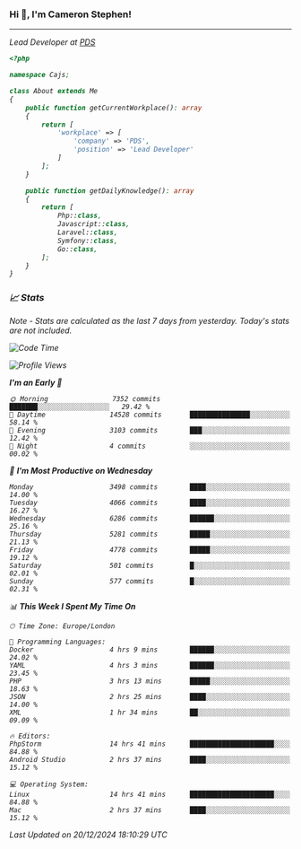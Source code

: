 ### Hi 👋, I'm Cameron Stephen!
<hr>
<p><em>Lead Developer at <a href="https://prindatasolutions.co.uk">PDS</a></p>


```php
<?php

namespace Cajs;

class About extends Me
{
    public function getCurrentWorkplace(): array
    {
        return [
            'workplace' => [
                'company' => 'PDS',
                'position' => 'Lead Developer'
            ]
        ];
    }

    public function getDailyKnowledge(): array
    {
        return [
            Php::class,
            Javascript::class,
            Laravel::class,
            Symfony::class,
            Go::class,
        ];
    }
}
```

### 📈 Stats
<p><em>Note - Stats are calculated as the last 7 days from yesterday. Today's stats are not included.</em></p>


<!--START_SECTION:waka-->
![Code Time](http://img.shields.io/badge/Code%20Time-4%2C151%20hrs%2038%20mins-blue)

![Profile Views](http://img.shields.io/badge/Profile%20Views-0-blue)

**I'm an Early 🐤** 

```text
🌞 Morning                7352 commits        ███████░░░░░░░░░░░░░░░░░░   29.42 % 
🌆 Daytime                14528 commits       ███████████████░░░░░░░░░░   58.14 % 
🌃 Evening                3103 commits        ███░░░░░░░░░░░░░░░░░░░░░░   12.42 % 
🌙 Night                  4 commits           ░░░░░░░░░░░░░░░░░░░░░░░░░   00.02 % 
```
📅 **I'm Most Productive on Wednesday** 

```text
Monday                   3498 commits        ████░░░░░░░░░░░░░░░░░░░░░   14.00 % 
Tuesday                  4066 commits        ████░░░░░░░░░░░░░░░░░░░░░   16.27 % 
Wednesday                6286 commits        ██████░░░░░░░░░░░░░░░░░░░   25.16 % 
Thursday                 5281 commits        █████░░░░░░░░░░░░░░░░░░░░   21.13 % 
Friday                   4778 commits        █████░░░░░░░░░░░░░░░░░░░░   19.12 % 
Saturday                 501 commits         █░░░░░░░░░░░░░░░░░░░░░░░░   02.01 % 
Sunday                   577 commits         █░░░░░░░░░░░░░░░░░░░░░░░░   02.31 % 
```


📊 **This Week I Spent My Time On** 

```text
🕑︎ Time Zone: Europe/London

💬 Programming Languages: 
Docker                   4 hrs 9 mins        ██████░░░░░░░░░░░░░░░░░░░   24.02 % 
YAML                     4 hrs 3 mins        ██████░░░░░░░░░░░░░░░░░░░   23.45 % 
PHP                      3 hrs 13 mins       █████░░░░░░░░░░░░░░░░░░░░   18.63 % 
JSON                     2 hrs 25 mins       ████░░░░░░░░░░░░░░░░░░░░░   14.00 % 
XML                      1 hr 34 mins        ██░░░░░░░░░░░░░░░░░░░░░░░   09.09 % 

🔥 Editors: 
PhpStorm                 14 hrs 41 mins      █████████████████████░░░░   84.88 % 
Android Studio           2 hrs 37 mins       ████░░░░░░░░░░░░░░░░░░░░░   15.12 % 

💻 Operating System: 
Linux                    14 hrs 41 mins      █████████████████████░░░░   84.88 % 
Mac                      2 hrs 37 mins       ████░░░░░░░░░░░░░░░░░░░░░   15.12 % 
```


 Last Updated on 20/12/2024 18:10:29 UTC
<!--END_SECTION:waka-->
